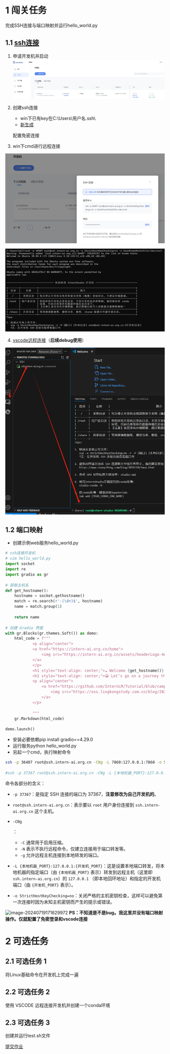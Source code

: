 # 1 闯关任务  

完成SSH连接与端口映射并运行hello_world.py 

## 1.1 [ssh连接](https://github.com/InternLM/Tutorial/blob/camp3/docs/L0/Linux/readme.md#2-ssh%E5%8F%8A%E7%AB%AF%E5%8F%A3%E6%98%A0%E5%B0%84)

1. 申请开发机并启动
   ![image-20240719161709176](1.2%20linux.assets/image-20240719161709176.png)

2. 创建ssh连接

   - win下已有key在C:\Users\用户名\.ssh\
   - [新生成](https://github.com/InternLM/Tutorial/blob/camp3/docs/L0/Linux/readme.md#222-%E9%85%8D%E7%BD%AEssh%E5%AF%86%E9%92%A5%E8%BF%9B%E8%A1%8Cssh%E8%BF%9C%E7%A8%8B%E8%BF%9E%E6%8E%A5%E5%8F%AF%E9%80%89)

   配置免密连接

3. win下cmd进行远程连接

 ![image-20240719163850639](1.2%20linux.assets/image-20240719163850639.png)

   ![image-20240719161933213](1.2%20linux.assets/image-20240719161933213.png)

4. [vscode远程连接](https://github.com/InternLM/Tutorial/blob/camp3/docs/L0/Python/readme.md#42-%E4%BD%BF%E7%94%A8%E6%9C%AC%E5%9C%B0vscode%E8%BF%9E%E6%8E%A5internstudio%E5%BC%80%E5%8F%91%E6%9C%BA)（**后续debug使用**）

![image-20240719164647128](1.2%20linux.assets/image-20240719164647128.png)

## 1.2 端口映射

- 创建示例web服务hello_world.py 

```python
# ssh连接开发机
# vim hello_world.py
import socket
import re
import gradio as gr
 
# 获取主机名
def get_hostname():
    hostname = socket.gethostname()
    match = re.search(r'-(\d+)$', hostname)
    name = match.group(1)
    
    return name
 
# 创建 Gradio 界面
with gr.Blocks(gr.themes.Soft()) as demo:
    html_code = f"""
            <p align="center">
            <a href="https://intern-ai.org.cn/home">
                <img src="https://intern-ai.org.cn/assets/headerLogo-4ea34f23.svg" alt="Logo" width="20%" style="border-radius: 5px;">
            </a>
            </p>
            <h1 style="text-align: center;">☁️ Welcome {get_hostname()} user, welcome to the ShuSheng LLM Practical Camp Course!</h1>
            <h2 style="text-align: center;">😀 Let’s go on a journey through ShuSheng Island together.</h2>
            <p align="center">
                <a href="https://github.com/InternLM/Tutorial/blob/camp3">
                    <img src="https://oss.lingkongstudy.com.cn/blog/202406301604074.jpg" alt="Logo" width="20%" style="border-radius: 5px;">
                </a>
            </p>

            """
    gr.Markdown(html_code)

demo.launch()
```

- 安装必要依赖pip install gradio==4.29.0
- 运行服务python hello_world.py
- 另起一个cmd，执行映射命令

```bash
ssh -p 36407 root@ssh.intern-ai.org.cn -CNg -L 7860:127.0.0.1:7860 -o StrictHostKeyChecking=no

#ssh -p 37367 root@ssh.intern-ai.org.cn -CNg -L {本地机器_PORT}:127.0.0.1:{开发机_PORT} -o StrictHostKeyChecking=no
```

命令各部分的含义：

- `-p 37367`：是指定 SSH 连接的端口为 37367，**注意修改为自己开发机的**。

- `root@ssh.intern-ai.org.cn`：表示要以 `root` 用户身份连接到 `ssh.intern-ai.org.cn` 这个主机。

- ```
  -CNg
  ```

  ：

  - `-C` 通常用于启用压缩。
  - `-N` 表示不执行远程命令，仅建立连接用于端口转发等。
  - `-g` 允许远程主机连接到本地转发的端口。

- `-L {本地机器_PORT}:127.0.0.1:{开发机_PORT}`：这是设置本地端口转发，将本地机器的指定端口（由 `{本地机器_PORT}` 表示）转发到远程主机（这里即 `ssh.intern-ai.org.cn`）的 `127.0.0.1` （即本地回环地址）和指定的开发机端口（由 `{开发机_PORT}` 表示）。

- `-o StrictHostKeyChecking=no`：关闭严格的主机密钥检查，这样可以避免第一次连接时因为未知主机密钥而产生的提示或错误。

![image-20240719171629972](1.2%20linux.assets/image-20240719171629972.png)
**PS：不知道是不是bug。我这里并没有端口映射操作。仅就配置了免密登录和vscode连接**
# 2 可选任务

## 2.1 可选任务 1  

将Linux基础命令在开发机上完成一遍 

## 2.2 可选任务 2 

 使用 VSCODE 远程连接开发机并创建一个conda环境 

## 2.3 可选任务 3  

创建并运行test.sh文件

[提交作业](https://aicarrier.feishu.cn/share/base/form/shrcnZ4bQ4YmhEtMtnKxZUcf1vd)